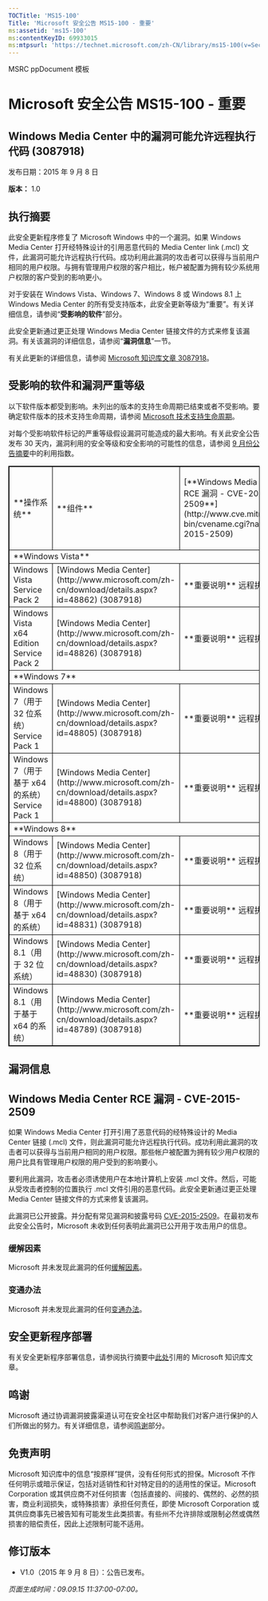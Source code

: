 ```yaml
---
TOCTitle: 'MS15-100'
Title: 'Microsoft 安全公告 MS15-100 - 重要'
ms:assetid: 'ms15-100'
ms:contentKeyID: 69933015
ms:mtpsurl: 'https://technet.microsoft.com/zh-CN/library/ms15-100(v=Security.10)'
---
```


MSRC ppDocument 模板

Microsoft 安全公告 MS15-100 - 重要
==================================

Windows Media Center 中的漏洞可能允许远程执行代码 (3087918)
-----------------------------------------------------------

发布日期：2015 年 9 月 8 日

**版本：** 1.0

执行摘要
--------

此安全更新程序修复了 Microsoft Windows 中的一个漏洞。如果 Windows Media Center 打开经特殊设计的引用恶意代码的 Media Center link (.mcl) 文件，此漏洞可能允许远程执行代码。成功利用此漏洞的攻击者可以获得与当前用户相同的用户权限。与拥有管理用户权限的客户相比，帐户被配置为拥有较少系统用户权限的客户受到的影响更小。

对于安装在 Windows Vista、Windows 7、Windows 8 或 Windows 8.1 上 Windows Media Center 的所有受支持版本，此安全更新等级为“重要”。有关详细信息，请参阅“**受影响的软件**”部分。

此安全更新通过更正处理 Windows Media Center 链接文件的方式来修复该漏洞。有关该漏洞的详细信息，请参阅“**漏洞信息**”一节。

有关此更新的详细信息，请参阅 [Microsoft 知识库文章 3087918](https://support.microsoft.com/zh-cn/kb/3087918)。

受影响的软件和漏洞严重等级
--------------------------

以下软件版本都受到影响。未列出的版本的支持生命周期已结束或者不受影响。要确定软件版本的技术支持生命周期，请参阅 [Microsoft 技术支持生命周期](http://go.microsoft.com/fwlink/?linkid=21742)。

对每个受影响软件标记的严重等级假设漏洞可能造成的最大影响。有关此安全公告发布 30 天内，漏洞利用的安全等级和安全影响的可能性的信息，请参阅 [9 月份公告摘要](https://technet.microsoft.com/zh-cn/library/security/ms15-sep)中的利用指数。

<p> </p>
<table style="border:1px solid black;">
<tr>
<td style="border:1px solid black;">
**操作系统**

</td>
<td style="border:1px solid black;">
**组件**

</td>
<td style="border:1px solid black;">
[**Windows Media Center RCE 漏洞 - CVE-2015-2509**](http://www.cve.mitre.org/cgi-bin/cvename.cgi?name=cve-2015-2509)

</td>
<td style="border:1px solid black;">
**替代的更新**

</td>
</tr>
<tr>
<td style="border:1px solid black;" colspan="4">
**Windows Vista**

</td>
</tr>
<tr>
<td style="border:1px solid black;">
Windows Vista Service Pack 2

</td>
<td style="border:1px solid black;">
[Windows Media Center](http://www.microsoft.com/zh-cn/download/details.aspx?id=48862)  
(3087918)

</td>
<td style="border:1px solid black;">
**重要说明**  
远程执行代码

</td>
<td style="border:1px solid black;">
无

</td>
</tr>
<tr>
<td style="border:1px solid black;">
Windows Vista x64 Edition Service Pack 2

</td>
<td style="border:1px solid black;">
[Windows Media Center](http://www.microsoft.com/zh-cn/download/details.aspx?id=48826)  
(3087918)

</td>
<td style="border:1px solid black;">
**重要说明**  
远程执行代码

</td>
<td style="border:1px solid black;">
无

</td>
</tr>
<tr>
<td style="border:1px solid black;" colspan="4">
**Windows 7**

</td>
</tr>
<tr>
<td style="border:1px solid black;">
Windows 7（用于 32 位系统）Service Pack 1

</td>
<td style="border:1px solid black;">
[Windows Media Center](http://www.microsoft.com/zh-cn/download/details.aspx?id=48805)  
(3087918)

</td>
<td style="border:1px solid black;">
**重要说明**  
远程执行代码

</td>
<td style="border:1px solid black;">
无

</td>
</tr>
<tr>
<td style="border:1px solid black;">
Windows 7（用于基于 x64 的系统）Service Pack 1

</td>
<td style="border:1px solid black;">
[Windows Media Center](http://www.microsoft.com/zh-cn/download/details.aspx?id=48800)  
(3087918)

</td>
<td style="border:1px solid black;">
**重要说明**  
远程执行代码

</td>
<td style="border:1px solid black;">
无

</td>
</tr>
<tr>
<td style="border:1px solid black;" colspan="4">
**Windows 8**

</td>
</tr>
<tr>
<td style="border:1px solid black;">
Windows 8（用于 32 位系统）

</td>
<td style="border:1px solid black;">
[Windows Media Center](http://www.microsoft.com/zh-cn/download/details.aspx?id=48850)  
(3087918)

</td>
<td style="border:1px solid black;">
**重要说明**  
远程执行代码

</td>
<td style="border:1px solid black;">
无

</td>
</tr>
<tr>
<td style="border:1px solid black;">
Windows 8（用于基于 x64 的系统）

</td>
<td style="border:1px solid black;">
[Windows Media Center](http://www.microsoft.com/zh-cn/download/details.aspx?id=48831)  
(3087918)

</td>
<td style="border:1px solid black;">
**重要说明**  
远程执行代码

</td>
<td style="border:1px solid black;">
无

</td>
</tr>
<tr>
<td style="border:1px solid black;">
Windows 8.1（用于 32 位系统）

</td>
<td style="border:1px solid black;">
[Windows Media Center](http://www.microsoft.com/zh-cn/download/details.aspx?id=48830)  
(3087918)

</td>
<td style="border:1px solid black;">
**重要说明**  
远程执行代码

</td>
<td style="border:1px solid black;">
无

</td>
</tr>
<tr>
<td style="border:1px solid black;">
Windows 8.1（用于基于 x64 的系统）

</td>
<td style="border:1px solid black;">
[Windows Media Center](http://www.microsoft.com/zh-cn/download/details.aspx?id=48789)  
(3087918)

</td>
<td style="border:1px solid black;">
**重要说明**  
远程执行代码

</td>
<td style="border:1px solid black;">
无

</td>
</tr>
</table>
<p> </p>

漏洞信息
--------

Windows Media Center RCE 漏洞 - CVE-2015-2509
---------------------------------------------

如果 Windows Media Center 打开引用了恶意代码的经特殊设计的 Media Center 链接 (.mcl) 文件，则此漏洞可能允许远程执行代码。成功利用此漏洞的攻击者可以获得与当前用户相同的用户权限。那些帐户被配置为拥有较少用户权限的用户比具有管理用户权限的用户受到的影响要小。

要利用此漏洞，攻击者必须诱使用户在本地计算机上安装 .mcl 文件。然后，可能从受攻击者控制的位置执行 .mcl 文件引用的恶意代码。此安全更新通过更正处理 Media Center 链接文件的方式来修复该漏洞。

此漏洞已公开披露。并分配有常见漏洞和披露号码 [CVE-2015-2509](http://www.cve.mitre.org/cgi-bin/cvename.cgi?name=cve-2015-2509)。在最初发布此安全公告时，Microsoft 未收到任何表明此漏洞已公开用于攻击用户的信息。

### 缓解因素

Microsoft 并未发现此漏洞的任何[缓解因素](https://technet.microsoft.com/zh-cn/library/security/dn848375.aspx)。

### 变通办法

Microsoft 并未发现此漏洞的任何[变通办法](https://technet.microsoft.com/zh-cn/library/security/dn848375.aspx)。

安全更新程序部署
----------------

有关安全更新程序部署信息，请参阅执行摘要中[此处](#kbarticle)引用的 Microsoft 知识库文章。

鸣谢
----

Microsoft 通过协调漏洞披露渠道认可在安全社区中帮助我们对客户进行保护的人们所做出的努力。有关详细信息，请参阅[鸣谢](https://technet.microsoft.com/zh-cn/library/security/dn903755.aspx)部分。

免责声明
--------

Microsoft 知识库中的信息“按原样”提供，没有任何形式的担保。Microsoft 不作任何明示或暗示保证，包括对适销性和针对特定目的的适用性的保证。Microsoft Corporation 或其供应商不对任何损害（包括直接的、间接的、偶然的、必然的损害，商业利润损失，或特殊损害）承担任何责任，即使 Microsoft Corporation 或其供应商事先已被告知有可能发生此类损害。有些州不允许排除或限制必然或偶然损害的赔偿责任，因此上述限制可能不适用。

修订版本
--------

-   V1.0（2015 年 9 月 8 日）：公告已发布。

*页面生成时间：09.09.15 11:37:00-07:00。*
